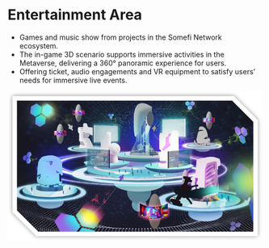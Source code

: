 # Entertainment Area

* &#x20;Games and music show from projects in the Somefi Network ecosystem.&#x20;
* The in-game 3D scenario supports immersive activities in the Metaverse, delivering a 360° panoramic experience for users.&#x20;
* Offering ticket, audio engagements and VR equipment to satisfy users’ needs for immersive live events.&#x20;

![](<../.gitbook/assets/image (5).png>)
